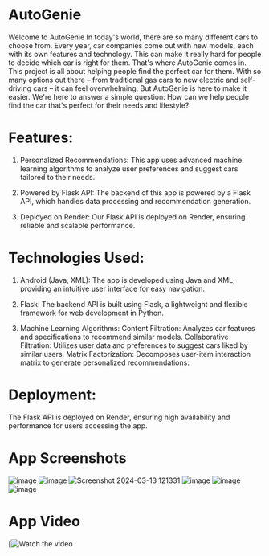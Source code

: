 # AutoGenie
Welcome to AutoGenie
In today's world, there are so many different cars to choose from. Every year, car companies come out with new models, each with its own features and technology. This can make it really hard for people to decide which car is right for them.
That's where AutoGenie comes in. This project is all about helping people find the perfect car for them. With so many options out there – from traditional gas cars to new electric and self-driving cars – it can feel overwhelming. But AutoGenie is here to make it easier.
We're here to answer a simple question: How can we help people find the car that's perfect for their needs and lifestyle?

# Features:
1. Personalized Recommendations: This app uses advanced machine learning algorithms to analyze user preferences and suggest cars tailored to their needs.

2. Powered by Flask API: The backend of this app is powered by a Flask API, which handles data processing and recommendation generation.

3. Deployed on Render: Our Flask API is deployed on Render, ensuring reliable and scalable performance.

# Technologies Used:
1. Android (Java, XML): The app is developed using Java and XML, providing an intuitive user interface for easy navigation.

2. Flask: The backend API is built using Flask, a lightweight and flexible framework for web development in Python.

3. Machine Learning Algorithms:
Content Filtration: Analyzes car features and specifications to recommend similar models.
Collaborative Filtration: Utilizes user data and preferences to suggest cars liked by similar users.
Matrix Factorization: Decomposes user-item interaction matrix to generate personalized recommendations.

# Deployment:
The Flask API is deployed on Render, ensuring high availability and performance for users accessing the app.

# App Screenshots
![image](https://github.com/YashGarg969/AutoGenie/assets/112561468/c4754d19-7250-4e22-8845-5f541f7de62b)
![image](https://github.com/YashGarg969/AutoGenie/assets/112561468/299058e7-76b9-457a-b5bb-d21f44d3f6e4)
![Screenshot 2024-03-13 121331](https://github.com/YashGarg969/AutoGenie/assets/112561468/307e95f8-f26e-496d-b645-5a0ea81fb474)
![image](https://github.com/YashGarg969/AutoGenie/assets/112561468/7989e3a6-35e3-4c82-9ad1-519441eaec30)
![image](https://github.com/YashGarg969/AutoGenie/assets/112561468/04b37d14-d4e2-4ab1-8ff5-967080a1c1bd)
![image](https://github.com/YashGarg969/AutoGenie/assets/112561468/3e88586e-53ff-48d9-ba5b-d939d81c0133)

# App Video
[![Watch the video](https://drive.google.com/file/d/14StUnWu9XlVpf7ZK2a-t20aGeg1EwMzD/view?usp=drive_link)






